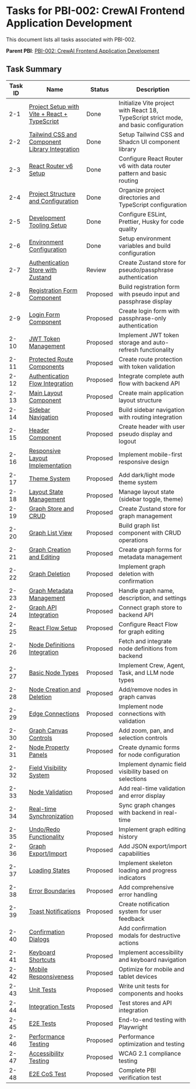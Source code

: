# Tasks for PBI-002: CrewAI Frontend Application Development

This document lists all tasks associated with PBI-002.

**Parent PBI**: [PBI-002: CrewAI Frontend Application Development](mdc:prd.md)

## Task Summary

| Task ID | Name | Status | Description |
|---------|------|--------|-------------|
| 2-1 | [Project Setup with Vite + React + TypeScript](mdc:PBI-002-1.md) | Done | Initialize Vite project with React 18, TypeScript strict mode, and basic configuration |
| 2-2 | [Tailwind CSS and Component Library Integration](mdc:PBI-002-2.md) | Done | Setup Tailwind CSS and Shadcn UI component library |
| 2-3 | [React Router v6 Setup](mdc:PBI-002-3.md) | Done | Configure React Router v6 with data router pattern and basic routing |
| 2-4 | [Project Structure and Configuration](mdc:PBI-002-4.md) | Done | Organize project directories and TypeScript configuration |
| 2-5 | [Development Tooling Setup](mdc:PBI-002-5.md) | Done | Configure ESLint, Prettier, Husky for code quality |
| 2-6 | [Environment Configuration](mdc:PBI-002-6.md) | Done | Setup environment variables and build configuration |
| 2-7 | [Authentication Store with Zustand](mdc:PBI-002-7.md) | Review | Create Zustand store for pseudo/passphrase authentication |
| 2-8 | [Registration Form Component](mdc:PBI-002-8.md) | Proposed | Build registration form with pseudo input and passphrase display |
| 2-9 | [Login Form Component](mdc:PBI-002-9.md) | Proposed | Create login form with passphrase-only authentication |
| 2-10 | [JWT Token Management](mdc:PBI-002-10.md) | Proposed | Implement JWT token storage and auto-refresh functionality |
| 2-11 | [Protected Route Components](mdc:PBI-002-11.md) | Proposed | Create route protection with token validation |
| 2-12 | [Authentication Flow Integration](mdc:PBI-002-12.md) | Proposed | Integrate complete auth flow with backend API |
| 2-13 | [Main Layout Component](mdc:PBI-002-13.md) | Proposed | Create main application layout structure |
| 2-14 | [Sidebar Navigation](mdc:PBI-002-14.md) | Proposed | Build sidebar navigation with routing integration |
| 2-15 | [Header Component](mdc:PBI-002-15.md) | Proposed | Create header with user pseudo display and logout |
| 2-16 | [Responsive Layout Implementation](mdc:PBI-002-16.md) | Proposed | Implement mobile-first responsive design |
| 2-17 | [Theme System](mdc:PBI-002-17.md) | Proposed | Add dark/light mode theme system |
| 2-18 | [Layout State Management](mdc:PBI-002-18.md) | Proposed | Manage layout state (sidebar toggle, theme) |
| 2-19 | [Graph Store and CRUD](mdc:PBI-002-19.md) | Proposed | Create Zustand store for graph management |
| 2-20 | [Graph List View](mdc:PBI-002-20.md) | Proposed | Build graph list component with CRUD operations |
| 2-21 | [Graph Creation and Editing](mdc:PBI-002-21.md) | Proposed | Create graph forms for metadata management |
| 2-22 | [Graph Deletion](mdc:PBI-002-22.md) | Proposed | Implement graph deletion with confirmation |
| 2-23 | [Graph Metadata Management](mdc:PBI-002-23.md) | Proposed | Handle graph name, description, and settings |
| 2-24 | [Graph API Integration](mdc:PBI-002-24.md) | Proposed | Connect graph store to backend API |
| 2-25 | [React Flow Setup](mdc:PBI-002-25.md) | Proposed | Configure React Flow for graph editing |
| 2-26 | [Node Definitions Integration](mdc:PBI-002-26.md) | Proposed | Fetch and integrate node definitions from backend |
| 2-27 | [Basic Node Types](mdc:PBI-002-27.md) | Proposed | Implement Crew, Agent, Task, and LLM node types |
| 2-28 | [Node Creation and Deletion](mdc:PBI-002-28.md) | Proposed | Add/remove nodes in graph canvas |
| 2-29 | [Edge Connections](mdc:PBI-002-29.md) | Proposed | Implement node connections with validation |
| 2-30 | [Graph Canvas Controls](mdc:PBI-002-30.md) | Proposed | Add zoom, pan, and selection controls |
| 2-31 | [Node Property Panels](mdc:PBI-002-31.md) | Proposed | Create dynamic forms for node configuration |
| 2-32 | [Field Visibility System](mdc:PBI-002-32.md) | Proposed | Implement dynamic field visibility based on selections |
| 2-33 | [Node Validation](mdc:PBI-002-33.md) | Proposed | Add real-time validation and error display |
| 2-34 | [Real-time Synchronization](mdc:PBI-002-34.md) | Proposed | Sync graph changes with backend in real-time |
| 2-35 | [Undo/Redo Functionality](mdc:PBI-002-35.md) | Proposed | Implement graph editing history |
| 2-36 | [Graph Export/Import](mdc:PBI-002-36.md) | Proposed | Add JSON export/import capabilities |
| 2-37 | [Loading States](mdc:PBI-002-37.md) | Proposed | Implement skeleton loading and progress indicators |
| 2-38 | [Error Boundaries](mdc:PBI-002-38.md) | Proposed | Add comprehensive error handling |
| 2-39 | [Toast Notifications](mdc:PBI-002-39.md) | Proposed | Create notification system for user feedback |
| 2-40 | [Confirmation Dialogs](mdc:PBI-002-40.md) | Proposed | Add confirmation modals for destructive actions |
| 2-41 | [Keyboard Shortcuts](mdc:PBI-002-41.md) | Proposed | Implement accessibility and keyboard navigation |
| 2-42 | [Mobile Responsiveness](mdc:PBI-002-42.md) | Proposed | Optimize for mobile and tablet devices |
| 2-43 | [Unit Tests](mdc:PBI-002-43.md) | Proposed | Write unit tests for components and hooks |
| 2-44 | [Integration Tests](mdc:PBI-002-44.md) | Proposed | Test stores and API integration |
| 2-45 | [E2E Tests](mdc:PBI-002-45.md) | Proposed | End-to-end testing with Playwright |
| 2-46 | [Performance Testing](mdc:PBI-002-46.md) | Proposed | Performance optimization and testing |
| 2-47 | [Accessibility Testing](mdc:PBI-002-47.md) | Proposed | WCAG 2.1 compliance testing |
| 2-48 | [E2E CoS Test](mdc:PBI-002-48.md) | Proposed | Complete PBI verification test | 